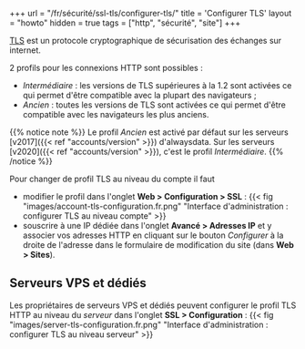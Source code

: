 +++
url = "/fr/sécurité/ssl-tls/configurer-tls/"
title = 'Configurer TLS'
layout = "howto"
hidden = true
tags = ["http", "sécurité", "site"]
+++

[TLS](https://fr.wikipedia.org/wiki/Transport_Layer_Security) est un protocole cryptographique de sécurisation des échanges sur internet.

2 profils pour les connexions HTTP sont possibles :

- _Intermédiaire_ : les versions de TLS supérieures à la 1.2 sont activées ce qui permet d'être compatible avec la plupart des navigateurs ;
- _Ancien_ : toutes les versions de TLS sont activées ce qui permet d'être compatible avec les navigateurs les plus anciens.

{{% notice note %}}
Le profil _Ancien_ est activé par défaut sur les serveurs [v2017]({{< ref "accounts/version" >}}) d'alwaysdata. Sur les serveurs [v2020]({{< ref "accounts/version" >}}), c'est le profil _Intermédiaire_.
{{% /notice %}}

Pour changer de profil TLS au niveau du compte il faut

- modifier le profil dans l'onglet **Web > Configuration > SSL** :
{{< fig "images/account-tls-configuration.fr.png" "Interface d'administration : configurer TLS au niveau compte" >}}
- souscrire à une IP dédiée dans l'onglet **Avancé > Adresses IP** et y associer vos adresses HTTP en cliquant sur le bouton *Configurer* à la droite de l'adresse dans le formulaire de modification du site (dans **Web > Sites**).

## Serveurs VPS et dédiés

Les propriétaires de serveurs VPS et dédiés peuvent configurer le profil TLS HTTP au niveau du _serveur_ dans l'onglet **SSL > Configuration** :
{{< fig "images/server-tls-configuration.fr.png" "Interface d'administration : configurer TLS au niveau serveur" >}}
